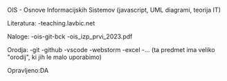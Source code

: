 OIS - Osnove Informacijskih Sistemov (javascript, UML diagrami, teorija IT)

Literatura:
-teaching.lavbic.net

Naloge:
-ois-git-bck
-ois_izp_prvi_2023.pdf

Orodja:
-git
-github
-vscode
-webstorm
-excel
-... (ta predmet ima veliko "orodij", ki jih le malo uporabimo)

Opravljeno:DA